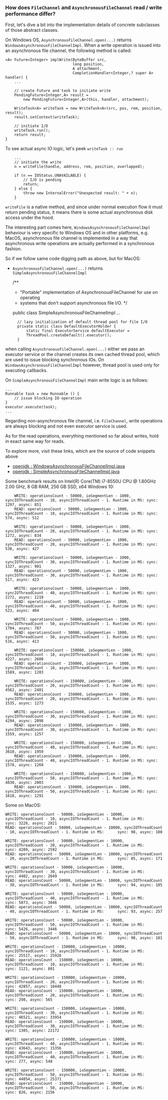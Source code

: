 ### How does `FileChannel` and `AsynchronousFileChannel` read / write performance differ?

First, let's dive a bit into the implementation details of concrete subclasses of those abstract classes.

On Windows OS, `AsynchronousFileChannel.open(...)` returns `WindowsAsynchronousFileChannelImpl`.
When a write operation is issued into an asynchronous file channel, the following
method is called:

    <A> Future<Integer> implWrite(ByteBuffer src,
                                  long position,
                                  A attachment,
                                  CompletionHandler<Integer,? super A> handler) {
        ...

        // create Future and task to initiate write
        PendingFuture<Integer,A> result =
            new PendingFuture<Integer,A>(this, handler, attachment);
        
        WriteTask<A> writeTask = new WriteTask<A>(src, pos, rem, position, result);
        result.setContext(writeTask);

        // initiate I/O
        writeTask.run();
        return result;
    }
    
To see actual async IO logic, let's peek `writeTask :: run`

        ...
        // initiate the write
        n = writeFile(handle, address, rem, position, overlapped);
        
        if (n == IOStatus.UNAVAILABLE) {
            // I/O is pending
            return;
        } else {
            throw new InternalError("Unexpected result: " + n);
        }

`writeFile` is a native method, and since under normal execution flow
it must return pending status, it means there is some actual asynchronous 
disk access under the hood.

The interesting part comes here, `WindowsAsynchronousFileChannelImpl` behaviour
is very specific to Windows OS and in other platforms, e.g. MacOS, asynchronous file
channel is implemented in a way that asynchronous write operations
are actually performed in a synchronous fashion.

So if we follow same code digging path as above, but for MacOS:

* `AsynchronousFileChannel.open(...)` returns `SimpleAsynchronousFileChannelImpl`


    /**
    * "Portable" implementation of AsynchronousFileChannel for use on operating
    * systems that don't support asynchronous file I/O.
    */

    public class SimpleAsynchronousFileChannelImpl ...
        
        // lazy initialization of default thread pool for file I/O
        private static class DefaultExecutorHolder {
            static final ExecutorService defaultExecutor =
            ThreadPool.createDefault().executor();
        }

when calling `AsynchronousFileChannel.open(...)` either we pass an 
executor service or the channel creates its own cached thread pool, which are
used to issue blocking synchronous IOs. On `WindowsAsynchronousFileChannelImpl`
however, thread pool is used only for executing callbacks.

On `SimpleAsynchronousFileChannelImpl` main write logic is as follows:

    ...
    Runnable task = new Runnable () {
        // issue blocking IO operation
    }
    executor.execute(task);
    ...

Regarding non-asynchronous file channel, i.e. `FileChannel`, write operations are
always blocking and not even executor service is used.

As for the read operations, everything mentioned so far about writes, hold in 
exact same way for reads.

To explore more, visit these links, which are the source of code snippets above

* [openjdk : WindowsAsynchronousFileChannelImpl.java](https://github.com/openjdk/jdk/blob/master/src/java.base/windows/classes/sun/nio/ch/WindowsAsynchronousFileChannelImpl.java)
* [openjdk : SimpleAsynchronousFileChannelImpl.java](https://github.com/openjdk/jdk/blob/master/src/java.base/share/classes/sun/nio/ch/SimpleAsynchronousFileChannelImpl.java)

Some benchmark results on Intel(R) Core(TM) i7-8550U CPU @ 1.80GHz 2.00 GHz, 8 GB RAM,
256 GB SSD, x64 Windows 10:

        WRITE: operationsCount - 50000, ioSegmentLen - 1000, syncIOThreadCount - 10, asyncIOThreadCount - 1. Runtime in MS: sync: 1297, async: 851
        READ: operationsCount - 50000, ioSegmentLen - 1000, syncIOThreadCount - 10, asyncIOThreadCount - 1. Runtime in MS: sync: 574, async: 512
        
        WRITE: operationsCount - 50000, ioSegmentLen - 1000, syncIOThreadCount - 20, asyncIOThreadCount - 1. Runtime in MS: sync: 1272, async: 834
        READ: operationsCount - 50000, ioSegmentLen - 1000, syncIOThreadCount - 20, asyncIOThreadCount - 1. Runtime in MS: sync: 538, async: 427
        
        WRITE: operationsCount - 50000, ioSegmentLen - 1000, syncIOThreadCount - 30, asyncIOThreadCount - 1. Runtime in MS: sync: 1327, async: 901
        READ: operationsCount - 50000, ioSegmentLen - 1000, syncIOThreadCount - 30, asyncIOThreadCount - 1. Runtime in MS: sync: 517, async: 423
        
        WRITE: operationsCount - 50000, ioSegmentLen - 1000, syncIOThreadCount - 40, asyncIOThreadCount - 1. Runtime in MS: sync: 2272, async: 1219
        READ: operationsCount - 50000, ioSegmentLen - 1000, syncIOThreadCount - 40, asyncIOThreadCount - 1. Runtime in MS: sync: 523, async: 404
        
        WRITE: operationsCount - 50000, ioSegmentLen - 1000, syncIOThreadCount - 50, asyncIOThreadCount - 1. Runtime in MS: sync: 1704, async: 787
        READ: operationsCount - 50000, ioSegmentLen - 1000, syncIOThreadCount - 50, asyncIOThreadCount - 1. Runtime in MS: sync: 516, async: 413
        
        WRITE: operationsCount - 150000, ioSegmentLen - 1000, syncIOThreadCount - 10, asyncIOThreadCount - 1. Runtime in MS: sync: 4227, async: 2608
        READ: operationsCount - 150000, ioSegmentLen - 1000, syncIOThreadCount - 10, asyncIOThreadCount - 1. Runtime in MS: sync: 1589, async: 1283
        
        WRITE: operationsCount - 150000, ioSegmentLen - 1000, syncIOThreadCount - 20, asyncIOThreadCount - 1. Runtime in MS: sync: 4562, async: 2481
        READ: operationsCount - 150000, ioSegmentLen - 1000, syncIOThreadCount - 20, asyncIOThreadCount - 1. Runtime in MS: sync: 1535, async: 1273
        
        WRITE: operationsCount - 150000, ioSegmentLen - 1000, syncIOThreadCount - 30, asyncIOThreadCount - 1. Runtime in MS: sync: 4294, async: 2098
        READ: operationsCount - 150000, ioSegmentLen - 1000, syncIOThreadCount - 30, asyncIOThreadCount - 1. Runtime in MS: sync: 1559, async: 1257
        
        WRITE: operationsCount - 150000, ioSegmentLen - 1000, syncIOThreadCount - 40, asyncIOThreadCount - 1. Runtime in MS: sync: 3610, async: 1959
        READ: operationsCount - 150000, ioSegmentLen - 1000, syncIOThreadCount - 40, asyncIOThreadCount - 1. Runtime in MS: sync: 1578, async: 1269
        
        WRITE: operationsCount - 150000, ioSegmentLen - 1000, syncIOThreadCount - 50, asyncIOThreadCount - 1. Runtime in MS: sync: 4030, async: 2003
        READ: operationsCount - 150000, ioSegmentLen - 1000, syncIOThreadCount - 50, asyncIOThreadCount - 1. Runtime in MS: sync: 1618, async: 1291

Some on MacOS:

    WRITE: operationsCount - 50000, ioSegmentLen - 10000, syncIOThreadCount - 10, asyncIOThreadCount - 1. Runtime in MS: 	 sync: 3228, async: 2821
    READ: operationsCount - 50000, ioSegmentLen - 10000, syncIOThreadCount - 10, asyncIOThreadCount - 1. Runtime in MS: 	 sync: 98, async: 180
    
    WRITE: operationsCount - 50000, ioSegmentLen - 10000, syncIOThreadCount - 20, asyncIOThreadCount - 1. Runtime in MS: 	 sync: 4209, async: 2592
    READ: operationsCount - 50000, ioSegmentLen - 10000, syncIOThreadCount - 20, asyncIOThreadCount - 1. Runtime in MS: 	 sync: 85, async: 171
    
    WRITE: operationsCount - 50000, ioSegmentLen - 10000, syncIOThreadCount - 30, asyncIOThreadCount - 1. Runtime in MS: 	 sync: 4402, async: 2649
    READ: operationsCount - 50000, ioSegmentLen - 10000, syncIOThreadCount - 30, asyncIOThreadCount - 1. Runtime in MS: 	 sync: 94, async: 185
    
    WRITE: operationsCount - 50000, ioSegmentLen - 10000, syncIOThreadCount - 40, asyncIOThreadCount - 1. Runtime in MS: 	 sync: 5073, async: 3046
    READ: operationsCount - 50000, ioSegmentLen - 10000, syncIOThreadCount - 40, asyncIOThreadCount - 1. Runtime in MS: 	 sync: 93, async: 257
    
    WRITE: operationsCount - 50000, ioSegmentLen - 10000, syncIOThreadCount - 50, asyncIOThreadCount - 1. Runtime in MS: 	 sync: 5426, async: 3446
    READ: operationsCount - 50000, ioSegmentLen - 10000, syncIOThreadCount - 50, asyncIOThreadCount - 1. Runtime in MS: 	 sync: 98, async: 181
    
    WRITE: operationsCount - 150000, ioSegmentLen - 10000, syncIOThreadCount - 10, asyncIOThreadCount - 1. Runtime in MS: 	 sync: 25517, async: 25926
    READ: operationsCount - 150000, ioSegmentLen - 10000, syncIOThreadCount - 10, asyncIOThreadCount - 1. Runtime in MS: 	 sync: 1121, async: 801
    
    WRITE: operationsCount - 150000, ioSegmentLen - 10000, syncIOThreadCount - 20, asyncIOThreadCount - 1. Runtime in MS: 	 sync: 42857, async: 10448
    READ: operationsCount - 150000, ioSegmentLen - 10000, syncIOThreadCount - 20, asyncIOThreadCount - 1. Runtime in MS: 	 sync: 298, async: 565
    
    WRITE: operationsCount - 150000, ioSegmentLen - 10000, syncIOThreadCount - 30, asyncIOThreadCount - 1. Runtime in MS: 	 sync: 46521, async: 33954
    READ: operationsCount - 150000, ioSegmentLen - 10000, syncIOThreadCount - 30, asyncIOThreadCount - 1. Runtime in MS: 	 sync: 1305, async: 22172
    
    WRITE: operationsCount - 150000, ioSegmentLen - 10000, syncIOThreadCount - 40, asyncIOThreadCount - 1. Runtime in MS: 	 sync: 43643, async: 15356
    READ: operationsCount - 150000, ioSegmentLen - 10000, syncIOThreadCount - 40, asyncIOThreadCount - 1. Runtime in MS: 	 sync: 277, async: 548
    
    WRITE: operationsCount - 150000, ioSegmentLen - 10000, syncIOThreadCount - 50, asyncIOThreadCount - 1. Runtime in MS: 	 sync: 44054, async: 25371
    READ: operationsCount - 150000, ioSegmentLen - 10000, syncIOThreadCount - 50, asyncIOThreadCount - 1. Runtime in MS: 	 sync: 826, async: 2156